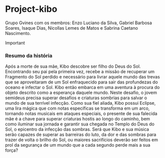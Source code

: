 # Project-kibo
Grupo Gvines com os membros: Enzo Luciano da Silva, Gabriel Barbosa Soares, Isaque Dias, Nicollas Lemes de Matos e Sabrina Caetano Nascimento.

> [!IMPORTANT]
><h3>Resumo da história</h3>
><P>Após a morte de sua mãe, Kibo descobre ser filho do Deus do Sol. Encontrando seu pai pela primeira vez, recebe a missão de recuperar um Fragmento do Sol perdido e necessário para livrar aquele mundo das trevas que se aproveitaram de um Sol enfraquecido para sair das profundezas do oceano e infectar o Sol. Kibo então embarca em uma aventura à procura do objeto descrito como a esperança daquele mundo. Neste desafio, o jovem semideus precisa superar desafios e criaturas sombrias para salvar o mundo de sua terrível infecção. Como sua fiel aliada, Kibo possui Eclipse, uma lira mágica que com notas específicas se transforma em um arco, tornando notas musicais em ataques especiais, o presente de sua falecida mãe é a chave para superar criaturas hostis ao longo do caminho, bem como iluminar sua jornada e garantir sua chegada no Templo do Deus do Sol, o epicentro da infecção das sombras. Será que Kibo e sua música serão capazes de superar as barreiras do luto, da dor e das sombras para trazer de volta o brilho do Sol, ou maiores sacrifícios deverão ser feitos em prol da segurança de um mundo que a cada segundo perde mais a sua força?</P>
